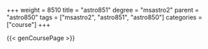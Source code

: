 +++
weight = 8510
title = "astro851"
degree = "msastro2"
parent = "astro850"
tags = ["msastro2", "astro851", "astro850"]
categories = ["course"]
+++

{{< genCoursePage >}}
